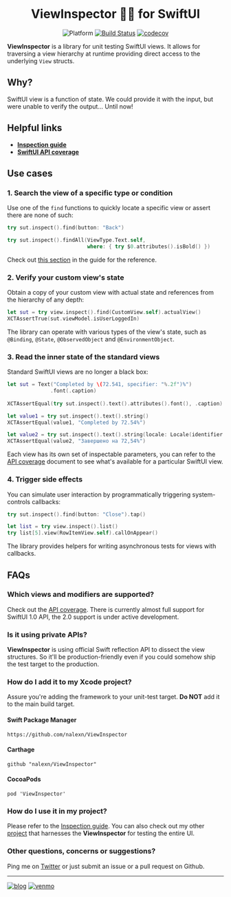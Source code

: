 <h1 align="center">ViewInspector 🕵️‍♂️ for SwiftUI</h1>

<span align="center">
  
![Platform](https://img.shields.io/badge/platform-iOS%20%7C%20tvOS%20%7C%20macOS-lightgrey) [![Build Status](https://travis-ci.com/nalexn/ViewInspector.svg?branch=master)](https://travis-ci.com/nalexn/ViewInspector) [![codecov](https://codecov.io/gh/nalexn/ViewInspector/branch/master/graph/badge.svg)](https://codecov.io/gh/nalexn/ViewInspector)

</span>

**ViewInspector** is a library for unit testing SwiftUI views.
It allows for traversing a view hierarchy at runtime providing direct access to the underlying `View` structs.

## Why?

SwiftUI view is a function of state. We could provide it with the input, but were unable to verify the output... Until now!

## Helpful links

* **[Inspection guide](guide.md)**
* **[SwiftUI API coverage](readiness.md)**

## Use cases

### 1. Search the view of a specific type or condition

Use one of the `find` functions to quickly locate a specific view or assert there are none of such:

```swift
try sut.inspect().find(button: "Back")

try sut.inspect().findAll(ViewType.Text.self,
                          where: { try $0.attributes().isBold() })
```

Check out [this section](guide.md#dynamic-query-with-find) in the guide for the reference.

### 2. Verify your custom view's state

Obtain a copy of your custom view with actual state and references from the hierarchy of any depth:

```swift
let sut = try view.inspect().find(CustomView.self).actualView()
XCTAssertTrue(sut.viewModel.isUserLoggedIn)
```

The library can operate with various types of the view's state, such as `@Binding`, `@State`, `@ObservedObject` and `@EnvironmentObject`.

### 3. Read the inner state of the standard views

Standard SwiftUI views are no longer a black box:

```swift
let sut = Text("Completed by \(72.541, specifier: "%.2f")%")
              .font(.caption)
              
XCTAssertEqual(try sut.inspect().text().attributes().font(), .caption)

let value1 = try sut.inspect().text().string()
XCTAssertEqual(value1, "Completed by 72.54%")

let value2 = try sut.inspect().text().string(locale: Locale(identifier: "ru"))
XCTAssertEqual(value2, "Завершено на 72,54%")
```

Each view has its own set of inspectable parameters, you can refer to the [API coverage](readiness.md) document to see what's available for a particular SwiftUI view.

### 4. Trigger side effects

You can simulate user interaction by programmatically triggering system-controls callbacks:

```swift
try sut.inspect().find(button: "Close").tap()

let list = try view.inspect().list()
try list[5].view(RowItemView.self).callOnAppear()
```

The library provides helpers for writing asynchronous tests for views with callbacks.

## FAQs

### Which views and modifiers are supported?

Check out the [API coverage](readiness.md). There is currently almost full support for SwiftUI 1.0 API, the 2.0 support is under active development.

### Is it using private APIs?

**ViewInspector** is using official Swift reflection API to dissect the view structures. So it'll be production-friendly even if you could somehow ship the test target to the production.

### How do I add it to my Xcode project?

Assure you're adding the framework to your unit-test target. **Do NOT** add it to the main build target.

#### Swift Package Manager

`https://github.com/nalexn/ViewInspector`

#### Carthage

`github "nalexn/ViewInspector"`

#### CocoaPods

`pod 'ViewInspector'`

### How do I use it in my project?

Please refer to the [Inspection guide](guide.md). You can also check out my other [project](https://github.com/nalexn/clean-architecture-swiftui) that harnesses the **ViewInspector** for testing the entire UI.

### Other questions, concerns or suggestions?

Ping me on [Twitter](https://twitter.com/nallexn) or just submit an issue or a pull request on Github.

---

[![blog](https://img.shields.io/badge/blog-github-blue)](https://nalexn.github.io/?utm_source=nalexn_github) [![venmo](https://img.shields.io/badge/%F0%9F%8D%BA-Venmo-brightgreen)](https://venmo.com/nallexn)
